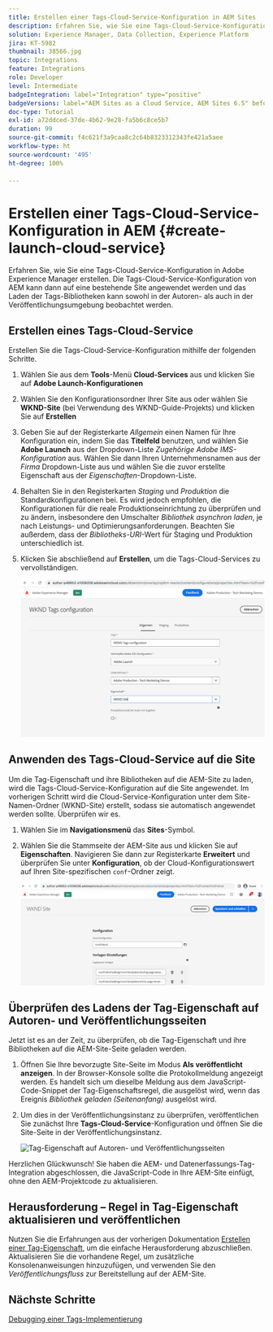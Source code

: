 ```yaml
---
title: Erstellen einer Tags-Cloud-Service-Konfiguration in AEM Sites
description: Erfahren Sie, wie Sie eine Tags-Cloud-Service-Konfiguration in AEM erstellen.
solution: Experience Manager, Data Collection, Experience Platform
jira: KT-5982
thumbnail: 38566.jpg
topic: Integrations
feature: Integrations
role: Developer
level: Intermediate
badgeIntegration: label="Integration" type="positive"
badgeVersions: label="AEM Sites as a Cloud Service, AEM Sites 6.5" before-title="false"
doc-type: Tutorial
exl-id: a72ddced-37de-4b62-9e28-fa5b6c8ce5b7
duration: 99
source-git-commit: f4c621f3a9caa8c2c64b8323312343fe421a5aee
workflow-type: ht
source-wordcount: '495'
ht-degree: 100%

---
```


# Erstellen einer Tags-Cloud-Service-Konfiguration in AEM {#create-launch-cloud-service}

Erfahren Sie, wie Sie eine Tags-Cloud-Service-Konfiguration in Adobe Experience Manager erstellen. Die Tags-Cloud-Service-Konfiguration von AEM kann dann auf eine bestehende Site angewendet werden und das Laden der Tags-Bibliotheken kann sowohl in der Autoren- als auch in der Veröffentlichungsumgebung beobachtet werden.

## Erstellen eines Tags-Cloud-Service

Erstellen Sie die Tags-Cloud-Service-Konfiguration mithilfe der folgenden Schritte.

1. Wählen Sie aus dem **Tools**-Menü **Cloud-Services** aus und klicken Sie auf **Adobe Launch-Konfigurationen**
1. Wählen Sie den Konfigurationsordner Ihrer Site aus oder wählen Sie **WKND-Site** (bei Verwendung des WKND-Guide-Projekts) und klicken Sie auf **Erstellen**
1. Geben Sie auf der Registerkarte _Allgemein_ einen Namen für Ihre Konfiguration ein, indem Sie das **Titelfeld** benutzen, und wählen Sie **Adobe Launch** aus der Dropdown-Liste _Zugehörige Adobe IMS-Konfiguration_ aus. Wählen Sie dann Ihren Unternehmensnamen aus der _Firma_ Dropdown-Liste aus und wählen Sie die zuvor erstellte Eigenschaft aus der _Eigenschaften_-Dropdown-Liste.
1. Behalten Sie in den Registerkarten _Staging_ und _Produktion_ die Standardkonfigurationen bei. Es wird jedoch empfohlen, die Konfigurationen für die reale Produktionseinrichtung zu überprüfen und zu ändern, insbesondere den Umschalter _Bibliothek asynchron laden_, je nach Leistungs- und Optimierungsanforderungen. Beachten Sie außerdem, dass der _Bibliotheks-URI_-Wert für Staging und Produktion unterschiedlich ist.
1. Klicken Sie abschließend auf **Erstellen**, um die Tags-Cloud-Services zu vervollständigen.

   ![Tags-Cloud-Service-Konfiguration](assets/launch-cloud-services-config.png)

## Anwenden des Tags-Cloud-Service auf die Site

Um die Tag-Eigenschaft und ihre Bibliotheken auf die AEM-Site zu laden, wird die Tags-Cloud-Service-Konfiguration auf die Site angewendet. Im vorherigen Schritt wird die Cloud-Service-Konfiguration unter dem Site-Namen-Ordner (WKND-Site) erstellt, sodass sie automatisch angewendet werden sollte. Überprüfen wir es.

1. Wählen Sie im **Navigationsmenü** das **Sites**-Symbol.

1. Wählen Sie die Stammseite der AEM-Site aus und klicken Sie auf **Eigenschaften**. Navigieren Sie dann zur Registerkarte **Erweitert** und überprüfen Sie unter **Konfiguration**, ob der Cloud-Konfigurationswert auf Ihren Site-spezifischen `conf`-Ordner zeigt.

   ![Anwenden der Cloud-Services-Konfiguration auf die Site](assets/apply-cloud-services-config-to-site.png)

## Überprüfen des Ladens der Tag-Eigenschaft auf Autoren- und Veröffentlichungsseiten

Jetzt ist es an der Zeit, zu überprüfen, ob die Tag-Eigenschaft und ihre Bibliotheken auf die AEM-Site-Seite geladen werden.

1. Öffnen Sie Ihre bevorzugte Site-Seite im Modus **Als veröffentlicht anzeigen**. In der Browser-Konsole sollte die Protokollmeldung angezeigt werden. Es handelt sich um dieselbe Meldung aus dem JavaScript-Code-Snippet der Tag-Eigenschaftsregel, die ausgelöst wird, wenn das Ereignis _Bibliothek geladen (Seitenanfang)_ ausgelöst wird.

1. Um dies in der Veröffentlichungsinstanz zu überprüfen, veröffentlichen Sie zunächst Ihre **Tags-Cloud-Service**-Konfiguration und öffnen Sie die Site-Seite in der Veröffentlichungsinstanz.

   ![Tag-Eigenschaft auf Autoren- und Veröffentlichungsseiten](assets/tag-property-on-author-publish-pages.png)

Herzlichen Glückwunsch! Sie haben die AEM- und Datenerfassungs-Tag-Integration abgeschlossen, die JavaScript-Code in Ihre AEM-Site einfügt, ohne den AEM-Projektcode zu aktualisieren.

## Herausforderung – Regel in Tag-Eigenschaft aktualisieren und veröffentlichen

Nutzen Sie die Erfahrungen aus der vorherigen Dokumentation [Erstellen einer Tag-Eigenschaft](./create-tag-property.md), um die einfache Herausforderung abzuschließen. Aktualisieren Sie die vorhandene Regel, um zusätzliche Konsolenanweisungen hinzuzufügen, und verwenden Sie den _Veröffentlichungsfluss_ zur Bereitstellung auf der AEM-Site.

## Nächste Schritte

[Debugging einer Tags-Implementierung](debug-tags-implementation.md)
